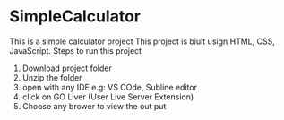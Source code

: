 # SimpleCalculator
This is a simple calculator project 
This project is biult usign HTML, CSS, JavaScript.
Steps to run this project
1. Download project folder
2. Unzip the folder
3. open with any IDE e.g: VS COde, Subline editor
4. click on GO Liver (User Live Server Extension)
5. Choose any brower to view the out put
